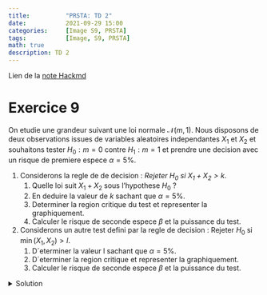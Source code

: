 ```yaml
---
title:          "PRSTA: TD 2"
date:           2021-09-29 15:00
categories:     [Image S9, PRSTA]
tags:           [Image, S9, PRSTA]
math: true
description: TD 2
---
```

Lien de la [note Hackmd](https://hackmd.io/@lemasymasa/B1HfQyzNF)

# Exercice 9

On etudie une grandeur suivant une loi normale $\mathcal N (m, 1)$. Nous disposons de deux observations issues de variables aleatoires independantes $X_1$ et $X_2$ et souhaitons tester $H_0 : m = 0$ contre $H_1 : m = 1$ et prendre une decision avec un risque de premiere espece $\alpha = 5\%$.

1. Considerons la regle de de decision : *Rejeter $H_0$ si $X_1 + X_2 \gt k$*.
    1. Quelle loi suit $X_1 + X_2$ sous l’hypothese $H_0$ ?
    2. En deduire la valeur de $k$ sachant que $\alpha = 5\%$.
    3. Determiner la region critique du test et representer la graphiquement.
    4. Calculer le risque de seconde espece $\beta$ et la puissance du test.
2. Considerons un autre test defini par la regle de decision : Rejeter $H_0$ si $\min(X_1, X_2) \gt l$.
    1. D´eterminer la valeur l sachant que $\alpha = 5\%$.
    2. D´eterminer la region critique et representer la graphiquement.
    3. Calculer le risque de seconde espece $\beta$ et la puissance du test.

<details markdown="1"><summary>Solution</summary>
1.

$X_1$ suit $\mathcal N(m,1)$ et $X_2$ suit $\mathcal N(m,1)$, on a $X_1$ indépendant à $X_2$ donc $X_1 + X_2$ suit $\mathcal N(2m,2)$.

2.

$$
\alpha=P(\underbrace{\text{rejeter } H_0}_{\color{red}{X_1+X_2\gt k}} \vert \underbrace{H_{0} \text{ vraie}}_{\color{red}{X_1+X_2\sim\mathcal N(2m,2)}})\\
\color{red}{\begin{aligned}
V(X_1+X_2) &= E((X_1+X_2)^2)\\
&= E(X_1^2)+E(X_2^2) + 2E(X_1X_2)\\
&= \color{black}{\boxed{\color{red}{2}}} + \underbrace{2E(X_1)E(X_2)}_{\color{black}{=0}}
\end{aligned}}
$$

![](https://i.imgur.com/DKfmtwZ.png)

$$
\color{red}{
\begin{aligned}
\alpha&= P(\text{rejeter } H_0\vert H_1\text{ vraie})\\
&= P(X_1+X_2\gt k\vert X_1+X_2\sim\mathcal N(0,2))\\
&= P(\frac{X_1+X_2}{\sqrt{2}}\gt\frac{k}{\sqrt{2}}\vert X_1+X_2\sim\mathcal N(0,2))
\end{aligned}
}
$$

Sous l'hypothese $(H_0)$

$$
\frac{X_1+X_2}{\sqrt{2}}\sim\mathcal N(0,1)\\
0,05 =\alpha=P(U\gt\frac{k}{\sqrt{2}})
$$

$$\frac{k}{\sqrt(2)} = 1.64 \text{ (par la table normale on cherche 0.95)} \\
\text{Donc, } k = 2.32$$

3.

On cherche la région critique tq on rejette $H_0$ soit $X_1 + X_2 \gt 2.32$

$$
\{(x_1,x_2)\in\mathbb R^2\vert x_1+x_2\gt 2.32\}
$$

*Qu'est-ce qu'on fait en premier ?*
> On ouvre Geogebra xdd

Comme en ocvx, on trace eq1: $x_1 + x_2 - 2.32 = 0$

![](https://i.imgur.com/jyVmi6C.png)

4.

*Rappel : **Risque de second espece** : $H_1$ soit vrai alors qu'on garde $H_0$*
On veut donc $X_1 + X_2 \le k = 2.32$ et $X_1$ et $X_2$ suivent $\mathcal N(m=1,1)$
On cherche donc $\beta = P(\text{accepter} H_0 | H_1 vraie)$

$$
\beta = P(X_1+X_2\le k\vert m=1)\\
\frac{X_1+X_2-2}{\sqrt{2}}\sim\mathcal N(0,1)\quad\text{sou l'hypothese } H_1$$
$$
\begin{aligned}
\beta&=P(U\le\frac{k-2}{\sqrt{2}})\\
&=P(U\le0.23)\\
&=0.59
\end{aligned}\\
\color{green}{\boxed{\beta\simeq 0.59}}
$$

On a fait une erreur majeure du point de vue modelisation: on a prit un $\alpha$ trop petit

La puissance de test est $1-0.59=\boxed{0.41}$

## 2ème partie

1.
$$
\begin{aligned}
\alpha&=P(\text{rejeter } H_0\vert H_0\text{ vraie})\\
&= P(\min(X_1,X_2)\gt l\vert m=0)\\
&= P(\{X_1\gt l\}\cap\{X_1\gt l\}\vert m=0)\\
&= P(U\gt l)^2 \quad\text{ou } U\sim\mathcal N(0,1)\text{ car } X_1 \text{ et } X_2\sim\mathcal N(0,1)
\end{aligned}\\
\color{red}{0.05 = P(U\gt l)^2\\
P(U\gt l)=\sqrt{0.05}\simeq 0.22
}
$$

Donc, d'apres la table:

$$
l\simeq0.77
$$

2.

$$
\{(X_1,X_2)\in\mathbb R^2\vert\min(X_1,X_2)\gt 0.77\}
$$

![](https://i.imgur.com/CaEhpu1.png)

3.

On a un probleme: $P(\min(X_1,X_2)\le l)$

$$
\begin{aligned}
\beta&= P(\text{Accepter }H_0\vert H_1\text{ vraie})\\
&= P(\min(X_1,X_2)\le l\vert H_1\text{ vraie})\\
&= 1-P(\min(X_1,X_2)\gt l\vert H_1\text{ vraie})
\end{aligned}
$$

$$
color{red}{
\begin{aligned}
\beta&= 1-P(\{X_1\gt l\}\cap \{X_2\gt l\}\vert H_1\text{ vraie})\\
&= 1-P(X_1\gt l\vert H_1\text{ vraie})^2\quad X_1\text{ et } X_2 \sim\mathcal N(1,1)
\end{aligned}
}
$$

Sous $(H_1)$, $X_1$ et $X_2$ suivent une loi $\mathcal N(1,1)$

Donc $U=X_1-1\sim\mathcal N(0,1)$ sous $(H_1)$

$$
\begin{aligned}
\beta &=1-P(X_1-1\gt 0.77-1)^2\\
&= 1-P(U\gt -0.23)^2\\
&\simeq 1-0.59^2\\
&\simeq 0.65
\end{aligned}
$$
La puissance du test est $1-\beta = 1 - 0.65 = \boxed{0.35}$

</details>